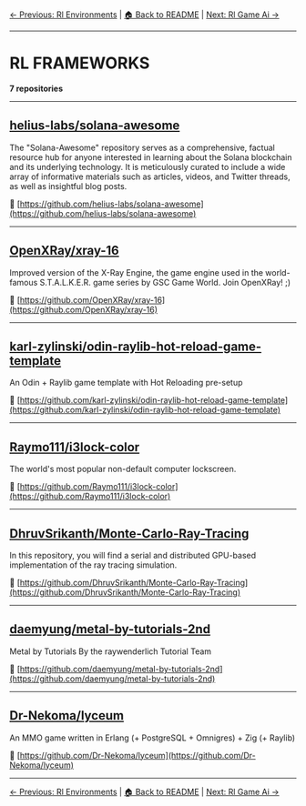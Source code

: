 [← Previous: Rl Environments](rl-environments.txt) | [🏠 Back to README](../README.md) | [Next: Rl Game Ai →](rl-game-ai.txt)

---

# RL FRAMEWORKS

**7 repositories**

---

## [helius-labs/solana-awesome](https://github.com/helius-labs/solana-awesome)

The "Solana-Awesome" repository serves as a comprehensive, factual resource hub for anyone interested in learning about the Solana blockchain and its underlying technology. It is meticulously curated to include a wide array of informative materials such as articles, videos, and Twitter threads, as well as insightful blog posts.

🔗 [https://github.com/helius-labs/solana-awesome](https://github.com/helius-labs/solana-awesome)

---

## [OpenXRay/xray-16](https://github.com/OpenXRay/xray-16)

Improved version of the X-Ray Engine, the game engine used in the world-famous S.T.A.L.K.E.R. game series by GSC Game World. Join OpenXRay! ;)

🔗 [https://github.com/OpenXRay/xray-16](https://github.com/OpenXRay/xray-16)

---

## [karl-zylinski/odin-raylib-hot-reload-game-template](https://github.com/karl-zylinski/odin-raylib-hot-reload-game-template)

An Odin + Raylib game template with Hot Reloading pre-setup

🔗 [https://github.com/karl-zylinski/odin-raylib-hot-reload-game-template](https://github.com/karl-zylinski/odin-raylib-hot-reload-game-template)

---

## [Raymo111/i3lock-color](https://github.com/Raymo111/i3lock-color)

The world's most popular non-default computer lockscreen.

🔗 [https://github.com/Raymo111/i3lock-color](https://github.com/Raymo111/i3lock-color)

---

## [DhruvSrikanth/Monte-Carlo-Ray-Tracing](https://github.com/DhruvSrikanth/Monte-Carlo-Ray-Tracing)

In this repository, you will find a serial and distributed GPU-based implementation of the ray tracing simulation.

🔗 [https://github.com/DhruvSrikanth/Monte-Carlo-Ray-Tracing](https://github.com/DhruvSrikanth/Monte-Carlo-Ray-Tracing)

---

## [daemyung/metal-by-tutorials-2nd](https://github.com/daemyung/metal-by-tutorials-2nd)

Metal by Tutorials By the raywenderlich Tutorial Team

🔗 [https://github.com/daemyung/metal-by-tutorials-2nd](https://github.com/daemyung/metal-by-tutorials-2nd)

---

## [Dr-Nekoma/lyceum](https://github.com/Dr-Nekoma/lyceum)

An MMO game written in Erlang (+ PostgreSQL + Omnigres) + Zig (+ Raylib)

🔗 [https://github.com/Dr-Nekoma/lyceum](https://github.com/Dr-Nekoma/lyceum)

---


[← Previous: Rl Environments](rl-environments.txt) | [🏠 Back to README](../README.md) | [Next: Rl Game Ai →](rl-game-ai.txt)
